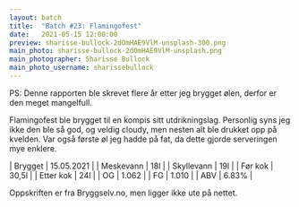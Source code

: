 ```yaml
---
layout: batch
title:  "Batch #23: Flamingofest"
date:   2021-05-15 12:00:00
preview: sharisse-bullock-2dOmHAE9VlM-unsplash-300.png
main_photo: sharisse-bullock-2dOmHAE9VlM-unsplash.png
main_photographer: Sharisse Bullock
main_photo_username: sharissebullock
---
```


PS: Denne rapporten ble skrevet flere år etter jeg brygget ølen, derfor er den meget mangelfull.

Flamingofest ble brygget til en kompis sitt utdrikningslag.
Personlig syns jeg ikke den ble så god, og veldig cloudy, men nesten alt ble drukket opp på kvelden.
Var også første øl jeg hadde på fat, da dette gjorde serveringen mye enklere.


| Brygget    | 15.05.2021 |
| Meskevann  | 18l        |
| Skyllevann | 19l        |
| Før kok    | 30,5l      |
| Etter kok  | 24l        |
| OG         | 1.062      |
| FG         | 1.010      |
| ABV        | 6.83%      |

Oppskriften er fra Bryggselv.no, men ligger ikke ute på nettet.
